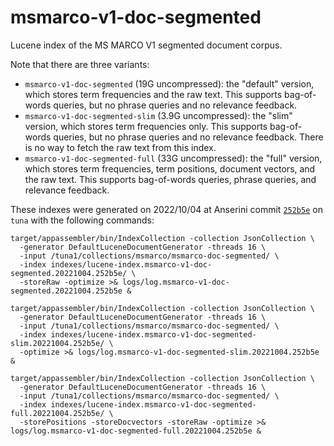 # msmarco-v1-doc-segmented

Lucene index of the MS MARCO V1 segmented document corpus.

Note that there are three variants:

+ `msmarco-v1-doc-segmented` (19G uncompressed): the "default" version, which stores term frequencies and the raw text. This supports bag-of-words queries, but no phrase queries and no relevance feedback.
+ `msmarco-v1-doc-segmented-slim` (3.9G uncompressed): the "slim" version, which stores term frequencies only. This supports bag-of-words queries, but no phrase queries and no relevance feedback. There is no way to fetch the raw text from this index.
+ `msmarco-v1-doc-segmented-full` (33G uncompressed): the "full" version, which stores term frequencies, term positions, document vectors, and the raw text. This supports bag-of-words queries, phrase queries, and relevance feedback.

These indexes were generated on 2022/10/04 at Anserini commit [`252b5e`](https://github.com/castorini/anserini/commit/252b5e2087dd7b3b994d41a444d4ae0044519819) on `tuna` with the following commands:

```
target/appassembler/bin/IndexCollection -collection JsonCollection \
  -generator DefaultLuceneDocumentGenerator -threads 16 \
  -input /tuna1/collections/msmarco/msmarco-doc-segmented/ \
  -index indexes/lucene-index.msmarco-v1-doc-segmented.20221004.252b5e/ \
  -storeRaw -optimize >& logs/log.msmarco-v1-doc-segmented.20221004.252b5e &

target/appassembler/bin/IndexCollection -collection JsonCollection \
  -generator DefaultLuceneDocumentGenerator -threads 16 \
  -input /tuna1/collections/msmarco/msmarco-doc-segmented/ \
  -index indexes/lucene-index.msmarco-v1-doc-segmented-slim.20221004.252b5e/ \
  -optimize >& logs/log.msmarco-v1-doc-segmented-slim.20221004.252b5e &

target/appassembler/bin/IndexCollection -collection JsonCollection \
  -generator DefaultLuceneDocumentGenerator -threads 16 \
  -input /tuna1/collections/msmarco/msmarco-doc-segmented/ \
  -index indexes/lucene-index.msmarco-v1-doc-segmented-full.20221004.252b5e/ \
  -storePositions -storeDocvectors -storeRaw -optimize >& logs/log.msmarco-v1-doc-segmented-full.20221004.252b5e &
```
